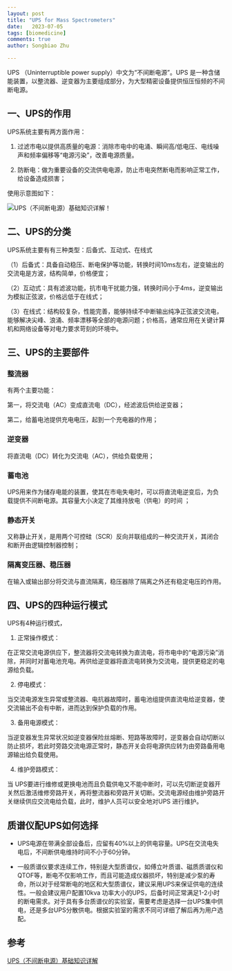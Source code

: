 ```yaml
---
layout: post
title: "UPS for Mass Spectrometers"
date:   2023-07-05
tags: [biomedicine]
comments: true
author: Songbiao Zhu

---
```


UPS （Uninterruptible power supply）中文为“不间断电源”。UPS 是一种含储能装置，以整流器、逆变器为主要组成部分，为大型精密设备提供恒压恒频的不间断电源。

<!-- more -->

## 一、UPS的作用

UPS系统主要有两方面作用：

1. 过滤市电以提供高质量的电源：消除市电中的电涌、瞬间高/低电压、电线噪声和频率偏移等“电源污染”，改善电源质量。

2. 防断电：做为重要设备的交流供电电源，防止市电突然断电而影响正常工作，给设备造成损害；

使用示意图如下：

![UPS（不间断电源）基础知识详解！](https://picx.zhimg.com/70/v2-97bb05a0a4695fc3458e6b852ff27aa8_1440w.image?source=172ae18b&amp;biz_tag=Post)

## 二、UPS的分类

UPS系统主要有有三种类型：后备式、互动式、在线式

（1）后备式：具备自动稳压、断电保护等功能，转换时间10ms左右，逆变输出的交流电是方波，结构简单，价格便宜；

（2）互动式：具有滤波功能，抗市电干扰能力强，转换时间小于4ms，逆变输出为模拟正弦波，价格远低于在线式；

（3）在线式：结构较复杂，性能完善，能够持续不中断输出纯净正弦波交流电，能够解决尖峰、浪涌、频率漂移等全部的电源问题；价格高，通常应用在关键计算机和网络设备等对电力要求苛刻的环境中。

## 三、UPS的主要部件

### 整流器

有两个主要功能：

第一，将交流电（AC）变成直流电（DC），经滤波后供给逆变器；

第二，给蓄电池提供充电电压，起到一个充电器的作用；

### 逆变器

将直流电（DC）转化为交流电（AC），供给负载使用；

### 蓄电池

UPS用来作为储存电能的装置，使其在市电失电时，可以将直流电逆变后，为负载提供不间断电源。其容量大小决定了其维持放电（供电）的时间 ；

### 静态开关

又称静止开关，是用两个可控硅（SCR）反向并联组成的一种交流开关，其闭合和断开由逻辑控制器控制；

### 隔离变压器、稳压器

在输入或输出部分将交流与直流隔离，稳压器除了隔离之外还有稳定电压的作用。

## 四、UPS的四种运行模式

UPS有4种运行模式，

1. 正常操作模式：

在正常交流电源供应下，整流器将交流电转换为直流电，将市电中的“电源污染”消除，并同时对蓄电池充电。再供给逆变器将直流电转换为交流电，提供更稳定的电源给负载。

2. 停电模式：

当交流电源发生异常或整流器、电抗器故障时，蓄电池组提供直流电给逆变器，使交流输出不会有中断，进而达到保护负载的作用。

3. 备用电源模式：

当逆变器发生异常状况如逆变器保险丝熔断、短路等故障时，逆变器会自动切断以防止损坏，若此时旁路交流电源正常时，静态开关会将电源供应转为由旁路备用电源输出给负载使用。

4. 维护旁路模式：

当 UPS要进行维修或更换电池而且负载供电又不能中断时，可以先切断逆变器开关然后激活维修旁路开关，再将整流器和旁路开关切断。交流电源经由维护旁路开关继续供应交流电给负载，此时，维护人员可以安全地对UPS 进行维护。

## 质谱仪配UPS如何选择

* UPS电源在带满全部设备后，应留有40%以上的供电容量。UPS在交流电失电后，不间断供电维持时间不小于60分钟。

* 一般质谱仪要求连续工作，特别是大型质谱仪，如傅立叶质谱、磁质质谱仪和QTOF等，断电不仅影响工作，而且可能造成仪器损坏，特别是减少泵的寿命，所以对于经常断电的地区和大型质谱仪，建议采用UPS来保证供电的连续性。一般会建议用户配置10kva 功率大小的UPS，后备时间正常满足1-2小时的断电需求。对于具有多台质谱仪的实验室，需要考虑是选择一台UPS集中供电，还是多台UPS分散供电。根据实验室的需求不同可详细了解后再为用户选配。

## 参考

[UPS（不间断电源）基础知识详解](https://zhuanlan.zhihu.com/p/142391913)
